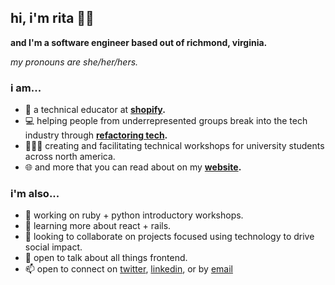 ## hi, i'm rita 👋🏾

**and I'm a software engineer based out of richmond, virginia.**

*my pronouns are she/her/hers.*

### i am...
* 🏢 a technical educator at **[shopify](https://shopify.ca).**
* 💻 helping people from underrepresented groups break into the tech industry through **[refactoring tech](https://refactoring.tech).**
* 👩🏾‍🏫 creating and facilitating technical workshops for university students across north america.
* 🌐 and more that you can read about on my **[website](https://rhcreative.me).**

### i'm also...

- 🔭 working on ruby + python introductory workshops.
- 🌱 learning more about react + rails.
- 👯 looking to collaborate on projects focused using technology to drive social impact.
- 💬 open to talk about all things frontend.
- 📫 open to connect on [twitter](https://twitter.com/ritarenee15), [linkedin](https://linkedin.com/in/rita-hill), or by [email](mailto:rita@rhcreative.me)

